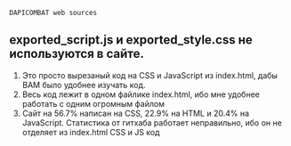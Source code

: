 `DAPICOMBAT web sources`

**exported_script.js и exported_style.css не используются в сайте.**
---
1. Это просто вырезаный код на CSS и JavaScript из index.html, дабы ВАМ было удобнее изучать код.
2. Весь код лежит в одном файлике index.html, ибо мне удобнее работать с одним огромным файлом
3. Сайт на 56.7% написан на CSS, 22.9% на HTML и 20.4% на JavaScript.
Статистика от гитхаба работает неправильно, ибо он не отделяет из index.html CSS и JS код
